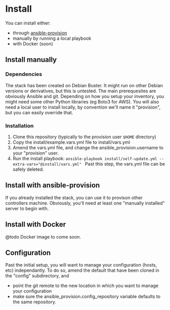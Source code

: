 # Install
You can install either:
- through [ansible-provision](https://github.com/codeenigma/ansible-provision)
- manually by running a local playbook
- with Docker (soon)

## Install manually
### Dependencies
The stack has been created on Debian Buster. It might run on other Debian versions or derivatives, but this is untested.
The main prerequesites are obviously Ansible and git. Depending on how you setup your inventory, you might need some other Python libraries (eg Boto3 for AWS).
You will also need a local user to install locally, by convention we'll name it "provision", but you can easily override that.
### Installation
1. Clone this repository (typically to the provision user `$HOME` directory)
2. Copy the install/example.vars.yml file to install/vars.yml
3. Amend the vars.yml file, and change the ansible_provision.username to your "provision" user.
4. Run the install playbook: ```ansible-playbook install/self-update.yml --extra-vars="@install/vars.yml" ```
Past this step, the vars.yml file can be safely deleted.

## Install with ansible-provision
If you already installed the stack, you can use it to provison other controllers machine. Obviously, you'll need at least one "manually installed" server to begin with.

## Install with Docker
@todo Docker image to come soon.

## Configuration
Past the initial setup, you will want to manage your configuration (hosts, etc) independantly.
To do so, amend the default that have been cloned in the "config" subdirectory, and
- point the git remote to the new location in which you want to manage your configuration
- make sure the ansible_provision.config_repository variable defaults to the same repository.
